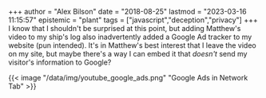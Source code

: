 +++
author = "Alex Bilson"
date = "2018-08-25"
lastmod = "2023-03-16 11:15:57"
epistemic = "plant"
tags = ["javascript","deception","privacy"]
+++
I know that I shouldn't be surprised at this point, but adding Matthew's video to my ship's log also inadvertently added a Google Ad tracker to my website (pun intended). It's in Matthew's best interest that I leave the video on my site, but maybe there's a way I can embed it that _doesn't_ send my visitor's information to Google?

{{< image "/data/img/youtube_google_ads.png" "Google Ads in Network Tab" >}}
